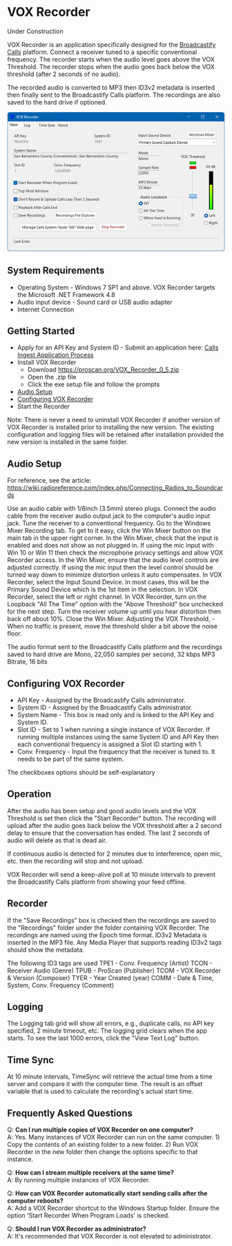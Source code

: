 # VOX Recorder
Under Construction

VOX Recorder is an application specifically designed for the [Broadcastify Calls](https://www.broadcastify.com/calls/) platform. Connect a receiver tuned to a specific conventional frequency.
The recorder starts when the audio level goes above the VOX Threshold. The recorder stops when the audio goes back below the VOX threshold (after 2 seconds of no audio).

The recorded audio is converted to MP3 then ID3v2 metadata is inserted then finally sent to the Broadcastify Calls platform. The recordings are also saved to the hard drive if optioned.

![Screenshot](vox_recorder.png)

## System Requirements
- Operating System - Windows 7 SP1 and above. VOX Recorder targets the Microsoft .NET Framework 4.8
- Audio input device - Sound card or USB audio adapter
- Internet Connection

## Getting Started
- Apply for an API Key and System ID - Submit an application here: [Calls Ingest Application Process](https://www.broadcastify.com/apply/calls)
- Install VOX Recorder
  - Download https://proscan.org/VOX_Recorder_0_5.zip
  - Open the .zip file
  - Click the exe setup file and follow the prompts
- [Audio Setup](#audio-setup)
- [Configuring VOX Recorder](#configuring-vox-recorder)
- Start the Recorder

Note:
There is never a need to uninstall VOX Recorder if another version of VOX Recorder is installed prior to installing the new version.  The existing configuration and logging files will be retained after installation provided the new version is installed in the same folder.

## Audio Setup
For reference, see the article: https://wiki.radioreference.com/index.php/Connecting_Radios_to_Soundcards

Use an audio cable with 1/8inch (3.5mm) stereo plugs. Connect the audio cable from the receiver audio output jack to the computer's audio input jack.
Tune the receiver to a conventional frequency.
Go to the Windows Mixer Recording tab. To get to it easy, click the Win Mixer button on the main tab in the upper right corner.
In the Win Mixer, check that the input is enabled and does not show as not plugged in.
If using the mic input with Win 10 or Win 11 then check the microphone privacy settings and allow VOX Recorder access.
In the Win Mixer, ensure that the audio level controls are adjusted correctly. If using the mic input then the level control should be turned way down to minimize distortion unless it auto compensates.
In VOX Recorder, select the Input Sound Device. In most cases, this will be the Primary Sound Device which is the 1st item in the selection.
In VOX Recorder, select the left or right channel.
In VOX Recorder, turn on the Loopback "All The Time" option with the "Above Threshold" box unchecked for the next step.
Turn the receiver volume up until you hear distortion then back off about 10%.
Close the Win Mixer.
Adjusting the VOX Threshold,  - When no traffic is present, move the threshold slider a bit above the noise floor.

The audio format sent to the Broadcastify Calls platform and the recordings saved to hard drive are Mono, 22,050 samples per second, 32 kbps MP3 Bitrate, 16 bits

## Configuring VOX Recorder

- API Key - Assigned by the Broadcastify Calls administrator.<br>
- System ID - Assigned by the Broadcastify Calls administrator.
- System Name - This box is read only and is linked to the API Key and System ID.
- Slot ID - Set to 1 when running a single instance of VOX Recorder. If running multiple instances using the same System ID and API Key then each conventional frequency is assigned a Slot ID starting with 1.
- Conv. Frequency - Input the frequency that the receiver is tuned to. It needs to be part of the same system.

The checkboxes options should be self-explanatory

## Operation
After the audio has been setup and good audio levels and the VOX Threshold is set then click the "Start Recorder" button. 
The recording will upload after the audio goes back below the VOX threshold after a 2 second delay to ensure that the conversation has ended. The last 2 seconds of audio will delete as that is dead air.

If continuous audio is detected for 2 minutes due to interference, open mic, etc. then the recording will stop and not upload.

VOX Recorder will send a keep-alive poll at 10 minute intervals to prevent the Broadcastify Calls platform from showing your feed offline.

## Recorder
If the "Save Recordings" box is checked then the recordings are saved to the "Recordings" folder under the folder containing VOX Recorder.
The recordings are named using the Epoch time format.
ID3v2 Metadata is inserted in the MP3 file. Any Media Player that supports reading ID3v2 tags should show the metadata.

The following ID3 tags are used
        TPE1 - Conv. Frequency (Artist)
        TCON - Receiver Audio (Genre)
        TPUB - ProScan (Publisher)
        TCOM - VOX Recorder & Version (Composer)
        TYER - Year Created (year)
        COMM - Date & Time, System, Conv. Frequency (Comment)

## Logging
The Logging tab grid will show all errors, e.g., duplicate calls, no API key specified, 2 minute timeout, etc. The logging grid clears when the app starts. To see the last 1000 errors, click the "View Text Log" button.

## Time Sync
At 10 minute intervals, TimeSync will retrieve the actual time from a time server and compare it with the computer time. The result is an offset variable that is used to calculate the recording's actual start time. 

## Frequently Asked Questions

Q: <b>Can I run multiple copies of VOX Recorder on one computer?</b><br>
A: Yes.  Many instances of VOX Recorder can run on the same computer.  1) Copy the contents of an existing folder to a new folder.  2) Run VOX Recorder in the new folder then change the options specific to that instance.<br>

Q: <b>How can I stream multiple receivers at the same time?</b><br>
A: By running multiple instances of VOX Recorder.<br>

Q: <b>How can VOX Recorder automatically start sending calls after the computer reboots?</b><br>
A: Add a VOX Recorder shortcut to the Windows Startup folder.  Ensure the option 'Start Recorder When Program Loads' is checked.<br>

Q: <b>Should I run VOX Recorder as administrator?</b><br>
A: It's recommended that VOX Recorder is not elevated to administrator.<br>
